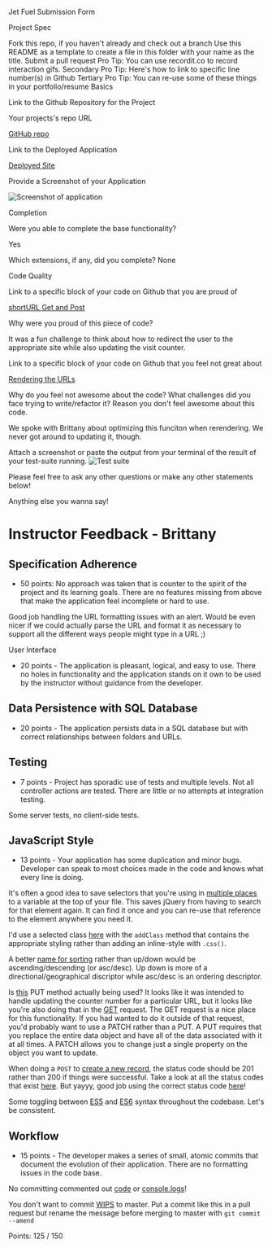 Jet Fuel Submission Form

Project Spec

Fork this repo, if you haven't already and check out a branch
Use this README as a template to create a file in this folder with your name as the title.
Submit a pull request
Pro Tip: You can use recordit.co to record interaction gifs.
Secondary Pro Tip: Here's how to link to specific line number(s) in Github
Tertiary Pro Tip: You can re-use some of these things in your portfolio/resume
Basics

Link to the Github Repository for the Project

Your projects's repo URL

[GitHub repo](https://github.com/chelletuerk/jet-fuel)

Link to the Deployed Application

[Deployed Site](https://jetfuel2.herokuapp.com/)

Provide a Screenshot of your Application

![Screenshot of application](http://i.imgur.com/fVWER0z.png)

Completion

Were you able to complete the base functionality?

Yes

Which extensions, if any, did you complete?
None

Code Quality

Link to a specific block of your code on Github that you are proud of

[shortURL Get and Post](https://github.com/chelletuerk/jet-fuel/blob/master/server.js#L88-L130)

Why were you proud of this piece of code?

It was a fun challenge to think about how to redirect the user to the appropriate site while also updating the visit counter.

Link to a specific block of your code on Github that you feel not great about

[Rendering the URLs](https://github.com/chelletuerk/jet-fuel/blob/master/public/index.js#L149-L162)

Why do you feel not awesome about the code? What challenges did you face trying to write/refactor it?
Reason you don't feel awesome about this code.

We spoke with Brittany about optimizing this funciton when rerendering.  We never got around to updating it, though.

Attach a screenshot or paste the output from your terminal of the result of your test-suite running.
![Test suite](http://i.imgur.com/Vecce7T.png)

Please feel free to ask any other questions or make any other statements below!

Anything else you wanna say!

# Instructor Feedback - Brittany

## Specification Adherence

* 50 points: No approach was taken that is counter to the spirit of the project and its learning goals. There are no features missing from above that make the application feel incomplete or hard to use.

Good job handling the URL formatting issues with an alert. Would be even nicer if we could actually parse the URL and format it as necessary to support all the different ways people might type in a URL ;)

User Interface
* 20 points - The application is pleasant, logical, and easy to use. There no holes in functionality and the application stands on it own to be used by the instructor without guidance from the developer.

## Data Persistence with SQL Database

* 20 points - The application persists data in a SQL database but with correct relationships between folders and URLs.


## Testing

* 7 points - Project has sporadic use of tests and multiple levels. Not all controller actions are tested. There are little or no attempts at integration testing.

Some server tests, no client-side tests.


## JavaScript Style

* 13 points - Your application has some duplication and minor bugs. Developer can speak to most choices made in the code and knows what every line is doing.

It's often a good idea to save selectors that you're using in [multiple places](https://github.com/chelletuerk/jet-fuel/blob/master/public/index.js#L10-L12) to a variable at the top of your file. This saves jQuery from having to search for that element again. It can find it once and you can re-use that reference to the element anywhere you need it.

I'd use a selected class [here](https://github.com/chelletuerk/jet-fuel/blob/master/public/index.js#L32) with the `addClass` method that contains the appropriate styling rather than adding an inline-style with `.css()`.

A better [name for sorting](https://github.com/chelletuerk/jet-fuel/blob/master/public/index.js#L49-L52) rather than up/down would be ascending/descending (or asc/desc). Up down is more of a directional/geographical discriptor while asc/desc is an ordering descriptor.

Is [this](https://github.com/chelletuerk/jet-fuel/blob/master/server.js#L109-L126) PUT method actually being used? It looks like it was intended to handle updating the counter number for a particular URL, but it looks like you're also doing that in the [GET](https://github.com/chelletuerk/jet-fuel/blob/master/server.js#L99) request. The GET request is a nice place for this functionality. If you had wanted to do it outside of that request, you'd probably want to use a PATCH rather than a PUT. A PUT requires that you replace the entire data object and have all of the data associated with it at all times. A PATCH allows you to change just a single property on the object you want to update.

When doing a `POST` to [create a new record](https://github.com/chelletuerk/jet-fuel/blob/master/server.js#L70), the status code should be 201 rather than 200 if things were successful. Take a look at all the status codes that exist [here](http://www.restapitutorial.com/httpstatuscodes.html). But yayyy, good job using the correct status code [here](https://github.com/chelletuerk/jet-fuel/blob/master/server.js#L101)!

Some toggling between [ES5](https://github.com/chelletuerk/jet-fuel/blob/master/server.js#L67-L740) and [ES6](https://github.com/chelletuerk/jet-fuel/blob/master/server.js#L98) syntax throughout the codebase. Let's be consistent.

## Workflow

* 15 points - The developer makes a series of small, atomic commits that document the evolution of their application. There are no formatting issues in the code base.

No committing commented out [code](https://github.com/chelletuerk/jet-fuel/blob/master/public/index.js#L1-L30) or [console.logs](https://github.com/chelletuerk/jet-fuel/blob/master/public/index.js#L105)!

You don't want to commit [WIPS](https://github.com/chelletuerk/jet-fuel/commit/5a2bc0e12f6da99b2a3b9622929bcd8547b78ff1) to master. Put a commit like this in a pull request but rename the message before merging to master with `git commit --amend`

Points: 125 / 150
